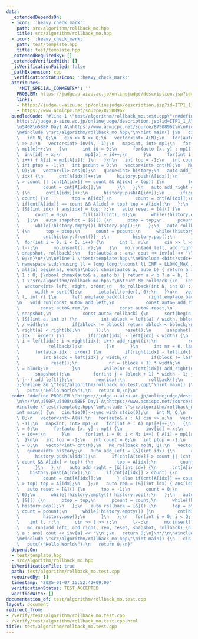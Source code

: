 ```yaml
---
data:
  _extendedDependsOn:
  - icon: ':heavy_check_mark:'
    path: src/algorithm/rollback_mo.hpp
    title: src/algorithm/rollback_mo.hpp
  - icon: ':heavy_check_mark:'
    path: test/template.hpp
    title: test/template.hpp
  _extendedRequiredBy: []
  _extendedVerifiedWith: []
  _isVerificationFailed: false
  _pathExtension: cpp
  _verificationStatusIcon: ':heavy_check_mark:'
  attributes:
    '*NOT_SPECIAL_COMMENTS*': ''
    PROBLEM: https://judge.u-aizu.ac.jp/onlinejudge/description.jsp?id=ITP1_1_A
    links:
    - https://judge.u-aizu.ac.jp/onlinejudge/description.jsp?id=ITP1_1_A
    - https://www.acmicpc.net/source/87508962
  bundledCode: "#line 1 \"test/algorithm/rollback_mo.test.cpp\"\n#define PROBLEM \"\
    https://judge.u-aizu.ac.jp/onlinejudge/description.jsp?id=ITP1_1_A\"\n\n/*\n\u590F\
    \u5408\u5BBF Day1 A\nhttps://www.acmicpc.net/source/87508962\n\n#include \"test/template.hpp\"\
    \n#include \"src/algorithm/rollback_mo.hpp\"\n\nint main() {\n   cin.tie(0)->sync_with_stdio(0);\n\
    \   int N, Q;\n   cin >> N >> Q;\n   vector<int> A(N);\n   for(auto& a : A) cin\
    \ >> a;\n   vector<int> inv(N, -1);\n   map<int, int> mp1;\n   for(int e : A)\
    \ mp1[e]++;\n   {\n      int id = 0;\n      for(auto [x, y] : mp1) {\n       \
    \  inv[id] = x;\n         mp1[x] = id++;\n      }\n      for(int i = 0; i < N;\
    \ i++) { A[i] = mp1[A[i]]; }\n   }\n\n   int top = -1;\n   int count = 0;\n  \
    \ int ptop = -1;\n   int pcount = 0;\n   vector<int> cnt(N);\n   Mo_rollback mo(N,\
    \ Q);\n   vector<ll> ans(Q);\n   queue<int> history;\n   auto add_left = [&](int\
    \ idx) {\n      cnt[A[idx]]++;\n      history.push(A[idx]);\n      if(cnt[A[idx]]\
    \ > count || (cnt[A[idx]] == count && A[idx] > top)) {\n         top = A[idx];\n\
    \         count = cnt[A[idx]];\n      }\n   };\n   auto add_right = [&](int idx)\
    \ {\n      cnt[A[idx]]++;\n      history.push(A[idx]);\n      if(cnt[A[idx]] >\
    \ count) {\n         top = A[idx];\n         count = cnt[A[idx]];\n      } else\
    \ if(cnt[A[idx]] == count && A[idx] > top) top = A[idx];\n   };\n   auto rem =\
    \ [&](int idx) { ans[idx] = top; };\n   auto reset = [&]() {\n      top = -1;\n\
    \      count = 0;\n      fill(all(cnt), 0);\n      while(!history.empty()) history.pop();\n\
    \   };\n   auto snapshot = [&]() {\n      ptop = top;\n      pcount = count;\n\
    \      while(!history.empty()) history.pop();\n   };\n   auto rollback = [&]()\
    \ {\n      top = ptop;\n      count = pcount;\n      while(!history.empty()) {\n\
    \         cnt[history.front()]--;\n         history.pop();\n      }\n   };\n \
    \  for(int i = 0; i < Q; i++) {\n      int l, r;\n      cin >> l >> r;\n     \
    \ l--;\n      mo.insert(l, r);\n   }\n   mo.run(add_left, add_right, rem, reset,\
    \ snapshot, rollback);\n   for(auto& a : ans) cout << inv[a] << '\\n';\n   return\
    \ 0;\n}\n*/\n\n#line 1 \"test/template.hpp\"\n#include <bits/stdc++.h>\nusing\
    \ namespace std;\nusing ll = long long;\nconst ll INF = LLONG_MAX / 4;\n#define\
    \ all(a) begin(a), end(a)\nbool chmin(auto& a, auto b) { return a > b ? a = b,\
    \ 1 : 0; }\nbool chmax(auto& a, auto b) { return a < b ? a = b, 1 : 0; }\n#line\
    \ 1 \"src/algorithm/rollback_mo.hpp\"\nstruct Mo_rollback {\n   int width;\n \
    \  vector<int> left, right, order;\n   Mo_rollback(int N, int Q) : order(Q) {\n\
    \      width = sqrt(N);\n      iota(all(order), 0);\n   }\n\n   void insert(int\
    \ l, int r) {\n      left.emplace_back(l);\n      right.emplace_back(r);\n   }\n\
    \n   void run(const auto& add_left,\n            const auto& add_right,\n    \
    \        const auto& rem,\n            const auto& reset,\n            const auto&\
    \ snapshot,\n            const auto& rollback) {\n      sort(begin(order), end(order),\
    \ [&](int a, int b) {\n         int ablock = left[a] / width, bblock = left[b]\
    \ / width;\n         if(ablock != bblock) return ablock < bblock;\n         return\
    \ right[a] < right[b];\n      });\n      reset();\n      snapshot();\n      for(auto\
    \ idx : order) {\n         if(right[idx] - left[idx] < width) {\n            for(int\
    \ i = left[idx]; i < right[idx]; i++) add_right(i);\n            rem(idx);\n \
    \           rollback();\n         }\n      }\n      int nr = 0, last_block = -1;\n\
    \      for(auto idx : order) {\n         if(right[idx] - left[idx] < width) continue;\n\
    \         int block = left[idx] / width;\n         if(block != last_block) {\n\
    \            reset();\n            nr = (block + 1) * width;\n            last_block\
    \ = block;\n         }\n         while(nr < right[idx]) add_right(nr++);\n   \
    \      snapshot();\n         for(int j = (block + 1) * width - 1; j >= left[idx];\
    \ j--) add_left(j);\n         rem(idx);\n         rollback();\n      }\n   }\n\
    };\n#line 86 \"test/algorithm/rollback_mo.test.cpp\"\nint main() {\n   cin.tie(0)->sync_with_stdio(0);\n\
    \   puts(\"Hello World\");\n   return 0;\n}\n"
  code: "#define PROBLEM \"https://judge.u-aizu.ac.jp/onlinejudge/description.jsp?id=ITP1_1_A\"\
    \n\n/*\n\u590F\u5408\u5BBF Day1 A\nhttps://www.acmicpc.net/source/87508962\n\n\
    #include \"test/template.hpp\"\n#include \"src/algorithm/rollback_mo.hpp\"\n\n\
    int main() {\n   cin.tie(0)->sync_with_stdio(0);\n   int N, Q;\n   cin >> N >>\
    \ Q;\n   vector<int> A(N);\n   for(auto& a : A) cin >> a;\n   vector<int> inv(N,\
    \ -1);\n   map<int, int> mp1;\n   for(int e : A) mp1[e]++;\n   {\n      int id\
    \ = 0;\n      for(auto [x, y] : mp1) {\n         inv[id] = x;\n         mp1[x]\
    \ = id++;\n      }\n      for(int i = 0; i < N; i++) { A[i] = mp1[A[i]]; }\n \
    \  }\n\n   int top = -1;\n   int count = 0;\n   int ptop = -1;\n   int pcount\
    \ = 0;\n   vector<int> cnt(N);\n   Mo_rollback mo(N, Q);\n   vector<ll> ans(Q);\n\
    \   queue<int> history;\n   auto add_left = [&](int idx) {\n      cnt[A[idx]]++;\n\
    \      history.push(A[idx]);\n      if(cnt[A[idx]] > count || (cnt[A[idx]] ==\
    \ count && A[idx] > top)) {\n         top = A[idx];\n         count = cnt[A[idx]];\n\
    \      }\n   };\n   auto add_right = [&](int idx) {\n      cnt[A[idx]]++;\n  \
    \    history.push(A[idx]);\n      if(cnt[A[idx]] > count) {\n         top = A[idx];\n\
    \         count = cnt[A[idx]];\n      } else if(cnt[A[idx]] == count && A[idx]\
    \ > top) top = A[idx];\n   };\n   auto rem = [&](int idx) { ans[idx] = top; };\n\
    \   auto reset = [&]() {\n      top = -1;\n      count = 0;\n      fill(all(cnt),\
    \ 0);\n      while(!history.empty()) history.pop();\n   };\n   auto snapshot =\
    \ [&]() {\n      ptop = top;\n      pcount = count;\n      while(!history.empty())\
    \ history.pop();\n   };\n   auto rollback = [&]() {\n      top = ptop;\n     \
    \ count = pcount;\n      while(!history.empty()) {\n         cnt[history.front()]--;\n\
    \         history.pop();\n      }\n   };\n   for(int i = 0; i < Q; i++) {\n  \
    \    int l, r;\n      cin >> l >> r;\n      l--;\n      mo.insert(l, r);\n   }\n\
    \   mo.run(add_left, add_right, rem, reset, snapshot, rollback);\n   for(auto&\
    \ a : ans) cout << inv[a] << '\\n';\n   return 0;\n}\n*/\n\n#include \"test/template.hpp\"\
    \n#include \"src/algorithm/rollback_mo.hpp\"\nint main() {\n   cin.tie(0)->sync_with_stdio(0);\n\
    \   puts(\"Hello World\");\n   return 0;\n}"
  dependsOn:
  - test/template.hpp
  - src/algorithm/rollback_mo.hpp
  isVerificationFile: true
  path: test/algorithm/rollback_mo.test.cpp
  requiredBy: []
  timestamp: '2025-01-07 15:52:42+09:00'
  verificationStatus: TEST_ACCEPTED
  verifiedWith: []
documentation_of: test/algorithm/rollback_mo.test.cpp
layout: document
redirect_from:
- /verify/test/algorithm/rollback_mo.test.cpp
- /verify/test/algorithm/rollback_mo.test.cpp.html
title: test/algorithm/rollback_mo.test.cpp
---
```

